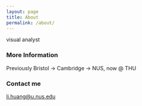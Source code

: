 ```yaml
---
layout: page
title: About
permalink: /about/
---
```

visual analyst

### More Information
Previously Bristol -> Cambridge -> NUS, now @ THU

### Contact me

[li.huang@u.nus.edu](mailto:li.huang@u.nus.edu)

